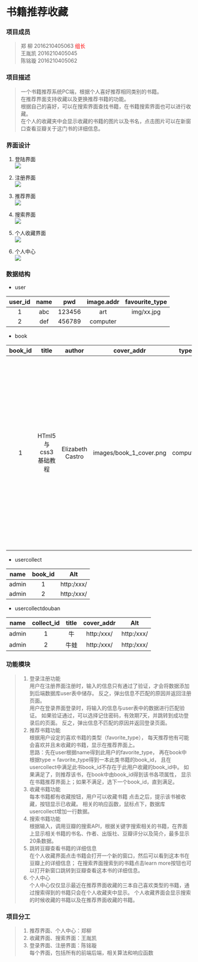 # 书籍推荐收藏

### 项目成员
> 郑 柳 2016210405063 <font color=red face="黑体">组长</font></br>
> 王胤凯 2016210405045 </br>
> 陈铭璇 2016210405062

### 项目描述
> 一个书籍推荐系统PC端，根据个人喜好推荐相同类别的书籍。</br>
> 在推荐界面支持收藏以及更换推荐书籍的功能。</br>
> 根据自己的喜好，可以在搜索界面查找书籍，在书籍搜索界面也可以进行收藏。</br>
> 在个人的收藏夹中会显示收藏的书籍的图片以及书名，点击图片可以在新窗口查看豆瓣关于这门书的详细信息。


### 界面设计

1. 登陆界面</br>
![](http://106.15.186.59/images/1.jpg)

2. 注册界面</br>
![](http://106.15.186.59/images/2.jpg)

3. 推荐界面</br>
![](http://106.15.186.59/images/3.png)

4. 搜索界面</br>
![](http://106.15.186.59/images/4.png)

5. 个人收藏界面</br>
![](http://106.15.186.59/images/5.jpg)

6. 个人中心</br>
![](http://106.15.186.59/images/6.png)


### 数据结构

* user

| user_id  | name    |     pwd     | image.addr     | favourite_type |
| :------: | :-----: | :---------: | :------------: | :------------: |
| 1        | abc     |    123456   |    art         | img/xx.jpg     |
| 2        | def     |    456789   |    computer    |                |

* book

| book_id   | title              | author           |cover_addr               | type     |   grade    | intro | Alt|
|:---------:| :-----------------:| :--------------: |:----------------------: | :-------:| :--------: | :-----------------------------------------------------------------------------: | :---------: |
| 1         | HTml5与css3基础教程 | Elizabeth Castro | images/book_1_cover.png | computer | 4          | 讲解html和css入门知识的经典畅销书，全面系统的讲解html5和css的基础知识以及实际运用技术 | https:/xxxxx/xxxx/|
* usercollect

|  name   | book_id |   Alt      |
| :-----: | :-----: |:--------:  |
| admin   | 1       |http:/xxx/  |
| admin   | 2       |http:/xxx/  |

* usercollectdouban

|  name   | collect_id | title | cover_addr |   Alt      |
| :-----: | :--------: | :---: | :--------: |:--------:  |
| admin   | 1          | 牛     | http:/xxx/ |http:/xxx/  |
| admin   | 2          | 牛蛙   | http:/xxx/ |http:/xxx/  |

### 功能模块
>    1. 登录注册功能</br>
>    用户在注册界面注册时，输入的信息只有通过了验证，才会将数据添加到后端数据库user表中储存。
>    反之，弹出信息不匹配的原因并返回注册页面。</br>
>    用户在登录界面登录时，将输入的信息与user表中的数据进行匹配验证。
>    如果验证通过，可以选择记住密码，有效期7天，并跳转到成功登录后的页面。
>    反之，弹出信息不匹配的原因并返回登录页面。
>    2. 推荐书籍功能</br>
>    根据用户设定的喜欢书籍的类型（favorite_type），
>    每天推荐他有可能会喜欢并且未收藏的书籍，显示在推荐界面上。</br>
>    思路：先在user根据name得到此用户的favorite_type，
>    再在book中根据type = favorite_type得到一本此类书籍的book_id，
>    且在usercollect中满足此书book_id不存在于此用户收藏的book_id中。
>    如果满足了，则推荐该书，在book中由book_id得到该书各项属性，
>    显示在书籍推荐界面上；如果不满足，选下一个book_id，直到满足。
>    3. 收藏书籍功能</br>
>    每本书籍都有收藏按钮，用户可以收藏书籍
>    点击之后，提示该书被收藏，按钮显示已收藏。
>    相关的响应函数，鼠标点下，数据库usercollect增加一行数据。
>    4. 搜索书籍功能</br>
>    根据输入，调用豆瓣的搜索API，根据关键字搜索相关的书籍，在界面上显示相关书籍的书名、作者、出版社、豆瓣评分以及简介，最多显示20条数据。
>    5. 跳转豆瓣查看书籍的详细信息</br>
>    在个人收藏界面点击书籍会打开一个新的窗口，然后可以看到这本书在豆瓣上的详细信息；
>    在搜索界面搜索到的书籍点击learn more按钮也可以打开新窗口跳转到豆瓣查看这本书的详细信息。
>    6. 个人中心</br>
>    个人中心仅仅显示最近在推荐界面收藏的三本自己喜欢类型的书籍，通过搜索得到的书籍只会在个人收藏夹中显示。
>    个人收藏界面会显示搜索的时候收藏的书籍以及在推荐界面收藏的书籍。


### 项目分工
>    1. 推荐界面、个人中心：郑柳
>    2. 收藏界面、搜索界面：王胤凯
>    3. 登录界面、注册界面：陈铭璇 </br>
>    每个界面，包括所有的前端后端，相关算法和响应函数
